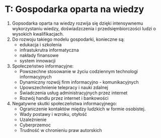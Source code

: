 # T: Gospodarka oparta na wiedzy

1. Gopsodarka oparta na wiedzy rozwija się dzięki intensywnemu wykorzystaniu wiedzy, doświadzczenia i przedsięmbiorczości ludzi o wysokich kwalifikacjach.
2. Do rozwoju takiego modelu gospodarki, konieczne są:
	- edukacja i szkolenia
	- infrastukrutra informatyczna
	- nakłady finansowe
	- system innowacji
3. Społeczeństwo informacyjne:
	- Powszechne stosowanie w życiu codziennym technologi informacyjnych
	- Dynamiczny rozwój firm informacyjno - komunikacyjnych
	- Upowszechnienie telepracy i nauki zdalnej
	- Świadczenia usług administracyjnych przez internet
	- Rozwój handlu przez internet i bankowości
4. Negatywne skutki społeczeństwa informacyjnego:
	- Ograniczenie kontaktów między ludzkich  w formie osobistej.
	- Wady postawy i wzroku, otyłość
	- Uzależnienie
	- Cyberprzemoc
	- Trudność w chronieniu praw autorskich
